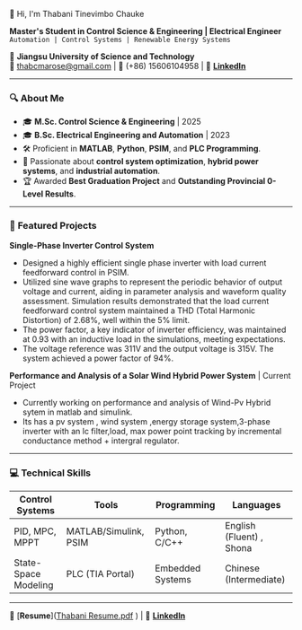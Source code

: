 👋 Hi, I'm Thabani Tinevimbo Chauke

**Master's Student in Control Science & Engineering | Electrical Engineer**  
`Automation | Control Systems | Renewable Energy Systems`  

📍 **Jiangsu University of Science and Technology**  
📧 [thabcmarose@gmail.com](mailto:thabcmarose@gmail.com) | 📱 (+86) 15606104958   | 🔗 [**LinkedIn**](https://www.linkedin.com/in/thabani-tinevimbo-chauke-6627a3282) 


---

### 🔍 **About Me**  
- 🎓 **M.Sc. Control Science & Engineering**          | 2025
- 🎓 **B.Sc. Electrical Engineering and Automation**  | 2023
- 🛠️ Proficient in **MATLAB**, **Python**, **PSIM**, and **PLC Programming**.  
- 🔬 Passionate about **control system optimization**, **hybrid power systems**, and **industrial automation**.  
- 🏆 Awarded **Best Graduation Project** and **Outstanding Provincial 0-Level Results**.  

---

### 🚀 **Featured Projects**  
**Single-Phase Inverter Control System**
- Designed a highly efficient single phase inverter with load current feedforward control in PSIM.
-  Utilized sine wave graphs to represent the periodic behavior of output voltage and current, aiding in parameter analysis
and waveform quality assessment. Simulation results demonstrated that the load current feedforward control system
maintained a THD (Total Harmonic Distortion) of 2.68%, well within the 5% limit.
- The power factor, a key indicator of inverter efficiency, was maintained at 0.93 with an inductive load in the simulations,
meeting expectations.
- The voltage reference was 311V and the output voltage is 315V. The system achieved a power factor of 94%.

**Performance and Analysis of a Solar Wind Hybrid Power System** | Current Project
- Currently working on performance and analysis of Wind-Pv Hybrid sytem in matlab and simulink.
- Its has a pv system , wind system ,energy storage system,3-phase inverter with an lc filter,load, max power point tracking by incremental conductance method + intergral regulator.

---

### 💻 **Technical Skills**  
| **Control Systems**   | **Tools**               | **Programming**       | **Languages**         |  
|------------------------|-------------------------|------------------------|------------------------|  
| PID, MPC, MPPT         | MATLAB/Simulink, PSIM   | Python, C/C++          | English (Fluent) , Shona      |  
| State-Space Modeling   | PLC (TIA Portal)        | Embedded Systems       | Chinese (Intermediate) |  

---

📄 [**Resume**]([Thabani Resume.pdf](https://github.com/user-attachments/files/18592685/Thabani.Resume.pdf)
) | 🔗 [**LinkedIn**](https://www.linkedin.com/in/thabani-tinevimbo-chauke-6627a3282) 
